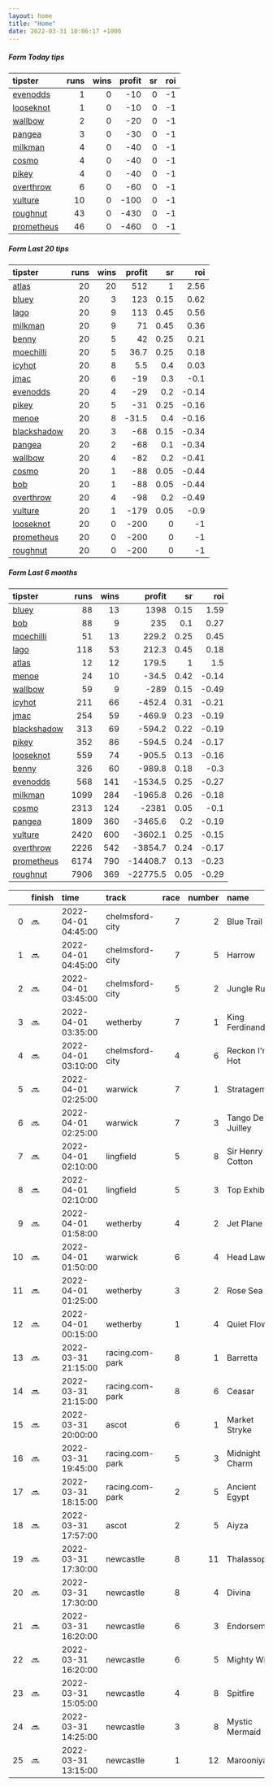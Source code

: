 ```yaml
---   
layout: home  
title: "Home"   
date: 2022-03-31 10:06:17 +1000  
---   
```



##### Form Today tips   

| tipster                                                       |   runs |   wins |   profit |   sr |   roi |
|:--------------------------------------------------------------|-------:|-------:|---------:|-----:|------:|
| [evenodds](https://mrwayneo.github.io/tips/evenodds.html)     |      1 |      0 |      -10 |    0 |    -1 |
| [looseknot](https://mrwayneo.github.io/tips/looseknot.html)   |      1 |      0 |      -10 |    0 |    -1 |
| [wallbow](https://mrwayneo.github.io/tips/wallbow.html)       |      2 |      0 |      -20 |    0 |    -1 |
| [pangea](https://mrwayneo.github.io/tips/pangea.html)         |      3 |      0 |      -30 |    0 |    -1 |
| [milkman](https://mrwayneo.github.io/tips/milkman.html)       |      4 |      0 |      -40 |    0 |    -1 |
| [cosmo](https://mrwayneo.github.io/tips/cosmo.html)           |      4 |      0 |      -40 |    0 |    -1 |
| [pikey](https://mrwayneo.github.io/tips/pikey.html)           |      4 |      0 |      -40 |    0 |    -1 |
| [overthrow](https://mrwayneo.github.io/tips/overthrow.html)   |      6 |      0 |      -60 |    0 |    -1 |
| [vulture](https://mrwayneo.github.io/tips/vulture.html)       |     10 |      0 |     -100 |    0 |    -1 |
| [roughnut](https://mrwayneo.github.io/tips/roughnut.html)     |     43 |      0 |     -430 |    0 |    -1 |
| [prometheus](https://mrwayneo.github.io/tips/prometheus.html) |     46 |      0 |     -460 |    0 |    -1 |

##### Form Last 20 tips   

| tipster                                                         |   runs |   wins |   profit |   sr |   roi |
|:----------------------------------------------------------------|-------:|-------:|---------:|-----:|------:|
| [atlas](https://mrwayneo.github.io/tips/atlas.html)             |     20 |     20 |    512   | 1    |  2.56 |
| [bluey](https://mrwayneo.github.io/tips/bluey.html)             |     20 |      3 |    123   | 0.15 |  0.62 |
| [lago](https://mrwayneo.github.io/tips/lago.html)               |     20 |      9 |    113   | 0.45 |  0.56 |
| [milkman](https://mrwayneo.github.io/tips/milkman.html)         |     20 |      9 |     71   | 0.45 |  0.36 |
| [benny](https://mrwayneo.github.io/tips/benny.html)             |     20 |      5 |     42   | 0.25 |  0.21 |
| [moechilli](https://mrwayneo.github.io/tips/moechilli.html)     |     20 |      5 |     36.7 | 0.25 |  0.18 |
| [icyhot](https://mrwayneo.github.io/tips/icyhot.html)           |     20 |      8 |      5.5 | 0.4  |  0.03 |
| [jmac](https://mrwayneo.github.io/tips/jmac.html)               |     20 |      6 |    -19   | 0.3  | -0.1  |
| [evenodds](https://mrwayneo.github.io/tips/evenodds.html)       |     20 |      4 |    -29   | 0.2  | -0.14 |
| [pikey](https://mrwayneo.github.io/tips/pikey.html)             |     20 |      5 |    -31   | 0.25 | -0.16 |
| [menoe](https://mrwayneo.github.io/tips/menoe.html)             |     20 |      8 |    -31.5 | 0.4  | -0.16 |
| [blackshadow](https://mrwayneo.github.io/tips/blackshadow.html) |     20 |      3 |    -68   | 0.15 | -0.34 |
| [pangea](https://mrwayneo.github.io/tips/pangea.html)           |     20 |      2 |    -68   | 0.1  | -0.34 |
| [wallbow](https://mrwayneo.github.io/tips/wallbow.html)         |     20 |      4 |    -82   | 0.2  | -0.41 |
| [cosmo](https://mrwayneo.github.io/tips/cosmo.html)             |     20 |      1 |    -88   | 0.05 | -0.44 |
| [bob](https://mrwayneo.github.io/tips/bob.html)                 |     20 |      1 |    -88   | 0.05 | -0.44 |
| [overthrow](https://mrwayneo.github.io/tips/overthrow.html)     |     20 |      4 |    -98   | 0.2  | -0.49 |
| [vulture](https://mrwayneo.github.io/tips/vulture.html)         |     20 |      1 |   -179   | 0.05 | -0.9  |
| [looseknot](https://mrwayneo.github.io/tips/looseknot.html)     |     20 |      0 |   -200   | 0    | -1    |
| [prometheus](https://mrwayneo.github.io/tips/prometheus.html)   |     20 |      0 |   -200   | 0    | -1    |
| [roughnut](https://mrwayneo.github.io/tips/roughnut.html)       |     20 |      0 |   -200   | 0    | -1    |

##### Form Last 6 months   

| tipster                                                         |   runs |   wins |   profit |   sr |   roi |
|:----------------------------------------------------------------|-------:|-------:|---------:|-----:|------:|
| [bluey](https://mrwayneo.github.io/tips/bluey.html)             |     88 |     13 |   1398   | 0.15 |  1.59 |
| [bob](https://mrwayneo.github.io/tips/bob.html)                 |     88 |      9 |    235   | 0.1  |  0.27 |
| [moechilli](https://mrwayneo.github.io/tips/moechilli.html)     |     51 |     13 |    229.2 | 0.25 |  0.45 |
| [lago](https://mrwayneo.github.io/tips/lago.html)               |    118 |     53 |    212.3 | 0.45 |  0.18 |
| [atlas](https://mrwayneo.github.io/tips/atlas.html)             |     12 |     12 |    179.5 | 1    |  1.5  |
| [menoe](https://mrwayneo.github.io/tips/menoe.html)             |     24 |     10 |    -34.5 | 0.42 | -0.14 |
| [wallbow](https://mrwayneo.github.io/tips/wallbow.html)         |     59 |      9 |   -289   | 0.15 | -0.49 |
| [icyhot](https://mrwayneo.github.io/tips/icyhot.html)           |    211 |     66 |   -452.4 | 0.31 | -0.21 |
| [jmac](https://mrwayneo.github.io/tips/jmac.html)               |    254 |     59 |   -469.9 | 0.23 | -0.19 |
| [blackshadow](https://mrwayneo.github.io/tips/blackshadow.html) |    313 |     69 |   -594.2 | 0.22 | -0.19 |
| [pikey](https://mrwayneo.github.io/tips/pikey.html)             |    352 |     86 |   -594.5 | 0.24 | -0.17 |
| [looseknot](https://mrwayneo.github.io/tips/looseknot.html)     |    559 |     74 |   -905.5 | 0.13 | -0.16 |
| [benny](https://mrwayneo.github.io/tips/benny.html)             |    326 |     60 |   -989.8 | 0.18 | -0.3  |
| [evenodds](https://mrwayneo.github.io/tips/evenodds.html)       |    568 |    141 |  -1534.5 | 0.25 | -0.27 |
| [milkman](https://mrwayneo.github.io/tips/milkman.html)         |   1099 |    284 |  -1965.8 | 0.26 | -0.18 |
| [cosmo](https://mrwayneo.github.io/tips/cosmo.html)             |   2313 |    124 |  -2381   | 0.05 | -0.1  |
| [pangea](https://mrwayneo.github.io/tips/pangea.html)           |   1809 |    360 |  -3465.6 | 0.2  | -0.19 |
| [vulture](https://mrwayneo.github.io/tips/vulture.html)         |   2420 |    600 |  -3602.1 | 0.25 | -0.15 |
| [overthrow](https://mrwayneo.github.io/tips/overthrow.html)     |   2226 |    542 |  -3854.7 | 0.24 | -0.17 |
| [prometheus](https://mrwayneo.github.io/tips/prometheus.html)   |   6174 |    790 | -14408.7 | 0.13 | -0.23 |
| [roughnut](https://mrwayneo.github.io/tips/roughnut.html)       |   7906 |    369 | -22775.5 | 0.05 | -0.29 |

|    | finish   | time                | track           |   race |   number | name             |   odds | tipster            |
|---:|:---------|:--------------------|:----------------|-------:|---------:|:-----------------|-------:|:-------------------|
|  0 | :soon:   | 2022-04-01 04:45:00 | chelmsford-city |      7 |        2 | Blue Trail       |   2.5  | evenodds,overthrow |
|  1 | :soon:   | 2022-04-01 04:45:00 | chelmsford-city |      7 |        5 | Harrow           |   2.7  | vulture            |
|  2 | :soon:   | 2022-04-01 03:45:00 | chelmsford-city |      5 |        2 | Jungle Run       |   2    | vulture            |
|  3 | :soon:   | 2022-04-01 03:35:00 | wetherby        |      7 |        1 | King Ferdinand   |   3.4  | vulture            |
|  4 | :soon:   | 2022-04-01 03:10:00 | chelmsford-city |      4 |        6 | Reckon I'm Hot   |   7.5  | vulture            |
|  5 | :soon:   | 2022-04-01 02:25:00 | warwick         |      7 |        1 | Stratagem        |   1.8  | overthrow          |
|  6 | :soon:   | 2022-04-01 02:25:00 | warwick         |      7 |        3 | Tango De Juilley |   8    | overthrow          |
|  7 | :soon:   | 2022-04-01 02:10:00 | lingfield       |      5 |        8 | Sir Henry Cotton |   4.6  | vulture            |
|  8 | :soon:   | 2022-04-01 02:10:00 | lingfield       |      5 |        3 | Top Exhibit      |   6.5  | vulture            |
|  9 | :soon:   | 2022-04-01 01:58:00 | wetherby        |      4 |        2 | Jet Plane        |   4.8  | overthrow          |
| 10 | :soon:   | 2022-04-01 01:50:00 | warwick         |      6 |        4 | Head Law         |   3.3  | milkman            |
| 11 | :soon:   | 2022-04-01 01:25:00 | wetherby        |      3 |        2 | Rose Sea Has     |   2.5  | pangea             |
| 12 | :soon:   | 2022-04-01 00:15:00 | wetherby        |      1 |        4 | Quiet Flow       |   5.5  | overthrow          |
| 13 | :soon:   | 2022-03-31 21:15:00 | racing.com-park |      8 |        1 | Barretta         |   2.5  | milkman            |
| 14 | :soon:   | 2022-03-31 21:15:00 | racing.com-park |      8 |        6 | Ceasar           |   3.9  | vulture            |
| 15 | :soon:   | 2022-03-31 20:00:00 | ascot           |      6 |        1 | Market Stryke    |   2.3  | pangea             |
| 16 | :soon:   | 2022-03-31 19:45:00 | racing.com-park |      5 |        3 | Midnight Charm   |   1.91 | milkman            |
| 17 | :soon:   | 2022-03-31 18:15:00 | racing.com-park |      2 |        5 | Ancient Egypt    |   3.75 | looseknot          |
| 18 | :soon:   | 2022-03-31 17:57:00 | ascot           |      2 |        5 | Aiyza            |   4.4  | milkman            |
| 19 | :soon:   | 2022-03-31 17:30:00 | newcastle       |      8 |       11 | Thalassophile    |   7.5  | pangea,pikey       |
| 20 | :soon:   | 2022-03-31 17:30:00 | newcastle       |      8 |        4 | Divina           |  18    | wallbow            |
| 21 | :soon:   | 2022-03-31 16:20:00 | newcastle       |      6 |        3 | Endorsement      |   2.4  | vulture,wallbow    |
| 22 | :soon:   | 2022-03-31 16:20:00 | newcastle       |      6 |        5 | Mighty Willie    |  18    | pikey              |
| 23 | :soon:   | 2022-03-31 15:05:00 | newcastle       |      4 |        8 | Spitfire         |   2.75 | pikey              |
| 24 | :soon:   | 2022-03-31 14:25:00 | newcastle       |      3 |        8 | Mystic Mermaid   |   2.3  | vulture            |
| 25 | :soon:   | 2022-03-31 13:15:00 | newcastle       |      1 |       12 | Marooniyah       |   3.9  | pikey              |